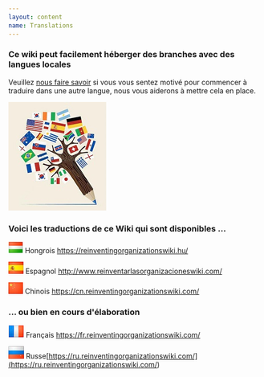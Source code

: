 ```yaml
---
layout: content
name: Translations
---
```

### Ce wiki peut facilement héberger des branches avec des langues locales

Veuillez [nous faire savoir](https://reinventingorganizationswiki.com/pages/how-can-you-contribute/) si vous vous sentez motivé pour commencer à traduire dans une autre langue, nous vous aiderons à mettre cela en place.

![](/media/languages-write.jpg)

### Voici les traductions de ce Wiki qui sont disponibles …

![](/media/flaghungary.jpg)      Hongrois <https://reinventingorganizationswiki.hu/>

![](/media/flagspain.jpg)      Espagnol <http://www.reinventarlasorganizacioneswiki.com/>

![](/media/flagchina.jpg)       Chinois <https://cn.reinventingorganizationswiki.com/>

### … ou bien en cours d'élaboration

![](/media/flagfrance.png)      Français <https://fr.reinventingorganizationswiki.com/>

![](/media/flagrussia.jpg)      Russe[https://ru.reinventingorganizationswiki.com/](<https://ru.reinventingorganizationswiki.com/>)

